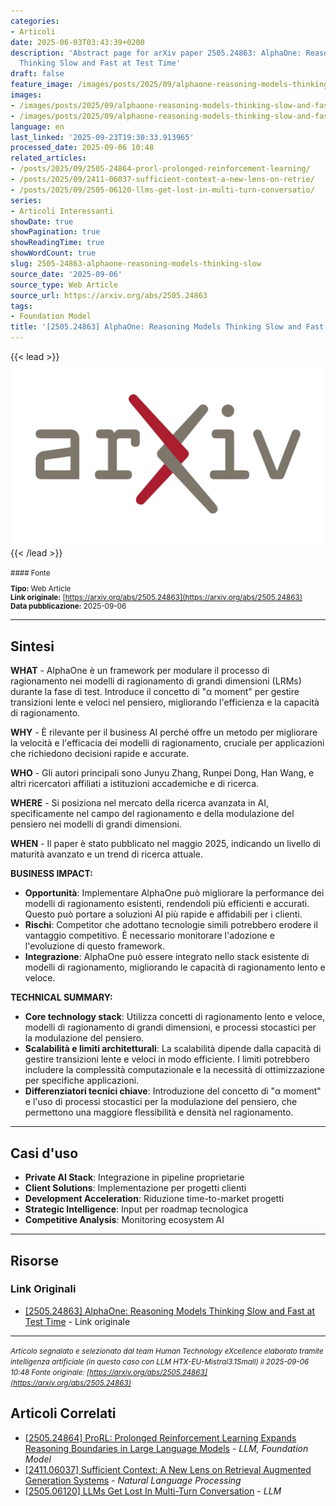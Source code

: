```yaml
---
categories:
- Articoli
date: 2025-06-03T03:43:39+0200
description: 'Abstract page for arXiv paper 2505.24863: AlphaOne: Reasoning Models
  Thinking Slow and Fast at Test Time'
draft: false
feature_image: /images/posts/2025/09/alphaone-reasoning-models-thinking-slow-and-fast-featured.webp
images:
- /images/posts/2025/09/alphaone-reasoning-models-thinking-slow-and-fast-featured.webp
- /images/posts/2025/09/alphaone-reasoning-models-thinking-slow-and-fast-5.webp
language: en
last_linked: '2025-09-23T19:30:33.913965'
processed_date: 2025-09-06 10:48
related_articles:
- /posts/2025/09/2505-24864-prorl-prolonged-reinforcement-learning/
- /posts/2025/09/2411-06037-sufficient-context-a-new-lens-on-retrie/
- /posts/2025/09/2505-06120-llms-get-lost-in-multi-turn-conversatio/
series:
- Articoli Interessanti
showDate: true
showPagination: true
showReadingTime: true
showWordCount: true
slug: 2505-24863-alphaone-reasoning-models-thinking-slow
source_date: '2025-09-06'
source_type: Web Article
source_url: https://arxiv.org/abs/2505.24863
tags:
- Foundation Model
title: '[2505.24863] AlphaOne: Reasoning Models Thinking Slow and Fast at Test Time'
---
```


{{< lead >}}
![Featured image](/images/posts/2025/09/alphaone-reasoning-models-thinking-slow-and-fast-featured.webp)
{{< /lead >}}

<small>
#### Fonte

**Tipo:** Web Article  
**Link originale:** [https://arxiv.org/abs/2505.24863](https://arxiv.org/abs/2505.24863)  
**Data pubblicazione:** 2025-09-06

</small>

---

## Sintesi

**WHAT** - AlphaOne è un framework per modulare il processo di ragionamento nei modelli di ragionamento di grandi dimensioni (LRMs) durante la fase di test. Introduce il concetto di "α moment" per gestire transizioni lente e veloci nel pensiero, migliorando l'efficienza e la capacità di ragionamento.

**WHY** - È rilevante per il business AI perché offre un metodo per migliorare la velocità e l'efficacia dei modelli di ragionamento, cruciale per applicazioni che richiedono decisioni rapide e accurate.

**WHO** - Gli autori principali sono Junyu Zhang, Runpei Dong, Han Wang, e altri ricercatori affiliati a istituzioni accademiche e di ricerca.

**WHERE** - Si posiziona nel mercato della ricerca avanzata in AI, specificamente nel campo del ragionamento e della modulazione del pensiero nei modelli di grandi dimensioni.

**WHEN** - Il paper è stato pubblicato nel maggio 2025, indicando un livello di maturità avanzato e un trend di ricerca attuale.

**BUSINESS IMPACT:**
- **Opportunità**: Implementare AlphaOne può migliorare la performance dei modelli di ragionamento esistenti, rendendoli più efficienti e accurati. Questo può portare a soluzioni AI più rapide e affidabili per i clienti.
- **Rischi**: Competitor che adottano tecnologie simili potrebbero erodere il vantaggio competitivo. È necessario monitorare l'adozione e l'evoluzione di questo framework.
- **Integrazione**: AlphaOne può essere integrato nello stack esistente di modelli di ragionamento, migliorando le capacità di ragionamento lento e veloce.

**TECHNICAL SUMMARY:**
- **Core technology stack**: Utilizza concetti di ragionamento lento e veloce, modelli di ragionamento di grandi dimensioni, e processi stocastici per la modulazione del pensiero.
- **Scalabilità e limiti architetturali**: La scalabilità dipende dalla capacità di gestire transizioni lente e veloci in modo efficiente. I limiti potrebbero includere la complessità computazionale e la necessità di ottimizzazione per specifiche applicazioni.
- **Differenziatori tecnici chiave**: Introduzione del concetto di "α moment" e l'uso di processi stocastici per la modulazione del pensiero, che permettono una maggiore flessibilità e densità nel ragionamento.

---

## Casi d'uso

- **Private AI Stack**: Integrazione in pipeline proprietarie
- **Client Solutions**: Implementazione per progetti clienti
- **Development Acceleration**: Riduzione time-to-market progetti
- **Strategic Intelligence**: Input per roadmap tecnologica
- **Competitive Analysis**: Monitoring ecosystem AI

---



## Risorse

### Link Originali
- [[2505.24863] AlphaOne: Reasoning Models Thinking Slow and Fast at Test Time](https://arxiv.org/abs/2505.24863) - Link originale


---

*<small>Articolo segnalato e selezionato dal team Human Technology eXcellence elaborato tramite intelligenza artificiale (in questo caso con LLM HTX-EU-Mistral3.1Small) il 2025-09-06 10:48
Fonte originale: [https://arxiv.org/abs/2505.24863](https://arxiv.org/abs/2505.24863)</small>*

## Articoli Correlati

- [[2505.24864] ProRL: Prolonged Reinforcement Learning Expands Reasoning Boundaries in Large Language Models](/posts/2025/09/2505-24864-prorl-prolonged-reinforcement-learning/) - *LLM, Foundation Model*
- [[2411.06037] Sufficient Context: A New Lens on Retrieval Augmented Generation Systems](/posts/2025/09/2411-06037-sufficient-context-a-new-lens-on-retrie/) - *Natural Language Processing*
- [[2505.06120] LLMs Get Lost In Multi-Turn Conversation](/posts/2025/09/2505-06120-llms-get-lost-in-multi-turn-conversatio/) - *LLM*